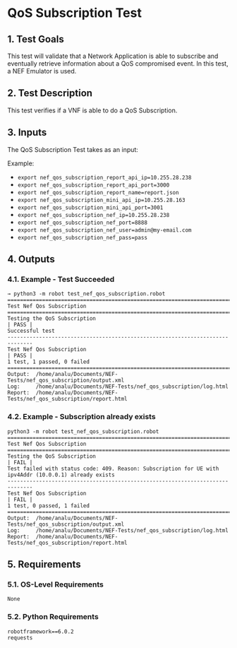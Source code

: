 # QoS Subscription Test

## 1. Test Goals

This test will validate that a Network Application is able to subscribe and eventually retrieve information about a QoS compromised event. In this test, a NEF Emulator is used.

## 2. Test Description

This test verifies if a VNF is able to do a QoS Subscription.

## 3. Inputs

The QoS Subscription Test takes as an input:

Example:
- `export nef_qos_subscription_report_api_ip=10.255.28.238`
- `export nef_qos_subscription_report_api_port=3000`
- `export nef_qos_subscription_report_name=report.json`
- `export nef_qos_subscription_mini_api_ip=10.255.28.163`
- `export nef_qos_subscription_mini_api_port=3001`
- `export nef_qos_subscription_nef_ip=10.255.28.238`
- `export nef_qos_subscription_nef_port=8888`
- `export nef_qos_subscription_nef_user=admin@my-email.com`
- `export nef_qos_subscription_nef_pass=pass`

## 4. Outputs

### 4.1. Example - Test Succeeded

``` 
→ python3 -m robot test_nef_qos_subscription.robot
==============================================================================
Test Nef Qos Subscription                                                          
==============================================================================
Testing the QoS Subscription                                          | PASS |
Successful test
------------------------------------------------------------------------------
Test Nef Qos Subscription                                             | PASS |
1 test, 1 passed, 0 failed
==============================================================================
Output:  /home/analu/Documents/NEF-Tests/nef_qos_subscription/output.xml
Log:     /home/analu/Documents/NEF-Tests/nef_qos_subscription/log.html
Report:  /home/analu/Documents/NEF-Tests/nef_qos_subscription/report.html
```

### 4.2. Example - Subscription already exists

```
python3 -m robot test_nef_qos_subscription.robot
==============================================================================
Test Nef Qos Subscription                                                     
==============================================================================
Testing the QoS Subscription                                          | FAIL |
Test failed with status code: 409. Reason: Subscription for UE with ipv4Addr (10.0.0.1) already exists
------------------------------------------------------------------------------
Test Nef Qos Subscription                                             | FAIL |
1 test, 0 passed, 1 failed
==============================================================================
Output:  /home/analu/Documents/NEF-Tests/nef_qos_subscription/output.xml
Log:     /home/analu/Documents/NEF-Tests/nef_qos_subscription/log.html
Report:  /home/analu/Documents/NEF-Tests/nef_qos_subscription/report.html
```

## 5. Requirements

### 5.1. OS-Level Requirements

`None`

### 5.2. Python Requirements

```
robotframework==6.0.2
requests
```

